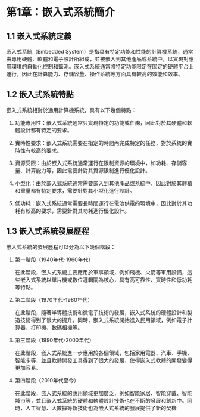 # 第1章：嵌入式系統簡介

## 1.1 嵌入式系統定義

嵌入式系統（Embedded System）是指具有特定功能和性能的計算機系統，通常由專用硬體、軟體和電子設計所組成，並被嵌入到其他產品或系統中，以實現對應用環境的自動化控制和監測。嵌入式系統通常將特定功能限定在固定的硬體平台上運行，因此在計算能力、存儲容量、操作系統等方面具有較高的效能和效率。

## 1.2 嵌入式系統特點

嵌入式系統相對於通用計算機系統，具有以下幾個特點：

1. 功能專用性：嵌入式系統通常只實現特定的功能或任務，因此對於其硬體和軟體設計都有特定的要求。

2. 實時性要求：嵌入式系統需要在指定的時間內完成特定的任務，對於系統的實時性有較高的要求。

3. 資源受限：由於嵌入式系統通常運行在限制資源的環境中，如功耗、存儲容量、計算能力等，因此需要針對其資源限制進行優化設計。

4. 小型化：由於嵌入式系統通常需要嵌入到其他產品或系統中，因此對於其體積和重量都有特定要求，需要針對其小型化進行設計。

5. 低功耗：嵌入式系統通常需要長時間運行在電池供電的環境中，因此對於其功耗有較高的要求，需要針對其功耗進行優化設計。

## 1.3 嵌入式系統發展歷程

嵌入式系統的發展歷程可以分為以下幾個階段：

1. 第一階段（1940年代-1960年代）

    在此階段，嵌入式系統主要應用於軍事領域，例如飛機、火箭等軍用設備，這些嵌入式系統以單片機或數位邏輯閘為核心，具有高可靠性、實時性和低功耗等特點。

2. 第二階段（1970年代-1980年代）

    在此階段，隨著半導體技術和微電子技術的發展，嵌入式系統的硬體設計和製造技術得到了很大的提升。同時，嵌入式系統開始進入民用領域，例如電子計算器、打印機、數碼相機等。

3. 第三階段（1990年代-2000年代）

    在此階段，嵌入式系統進一步應用於各個領域，包括家用電器、汽車、手機、智能卡等，並且軟體開發工具得到了很大的發展，使得嵌入式軟體的開發變得更加容易。

4. 第四階段（2010年代至今）

    在此階段，嵌入式系統的應用領域更加廣泛，例如智能家居、智能穿戴、智能城市等，並且嵌入式系統的硬體和軟體設計技術也在不斷的發展和創新中。同時，人工智慧、大數據等新技術也為嵌入式系統的發展提供了新的契機

    
